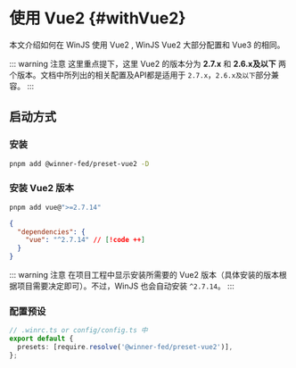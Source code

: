 # 使用 Vue2 {#withVue2}

本文介绍如何在 WinJS 使用 Vue2 , WinJS Vue2 大部分配置和 Vue3 的相同。

::: warning 注意
这里重点提下，这里 Vue2 的版本分为 **2.7.x** 和 **2.6.x及以下** 两个版本。文档中所列出的相关配置及API都是适用于 `2.7.x`，`2.6.x及以下`部分兼容。
:::

## 启动方式

### 安装

```bash
pnpm add @winner-fed/preset-vue2 -D
```

### 安装 Vue2 版本

```bash
pnpm add vue@">=2.7.14"
```

```json
{
  "dependencies": {
    "vue": "^2.7.14" // [!code ++]
  }
}
```

::: warning 注意
在项目工程中显示安装所需要的 Vue2 版本（具体安装的版本根据项目需要决定即可）。不过，WinJS 也会自动安装 `^2.7.14`。
:::

### 配置预设

```ts
// .winrc.ts or config/config.ts 中
export default {
  presets: [require.resolve('@winner-fed/preset-vue2')],
};
```
